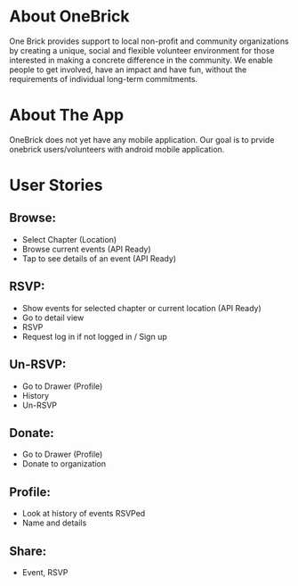 About OneBrick
===============
One Brick provides support to local non-profit and community organizations by creating a unique, social and flexible volunteer environment for those interested in making a concrete difference in the community. We enable people to get involved, have an impact and have fun, without the requirements of individual long-term commitments.

About The App
==================
OneBrick does not yet have any mobile application. Our goal is to prvide onebrick users/volunteers with android mobile application.




User Stories
==============

## Browse:
* Select Chapter (Location)
* Browse current events (API Ready)
* Tap to see details of an event (API Ready)

## RSVP:
* Show events for selected chapter or current location (API Ready)
* Go to detail view
* RSVP
* Request log in if not logged in / Sign up

## Un-RSVP:
* Go to Drawer (Profile)
* History
* Un-RSVP

## Donate:
* Go to Drawer (Profile)
* Donate to organization

## Profile:
* Look at history of events RSVPed
* Name and details

## Share:
* Event, RSVP
